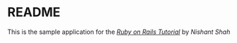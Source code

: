 README
======

This is the sample application for
the [*Ruby on Rails Tutorial*](http://railstutorial.org/)
by _Nishant Shah_